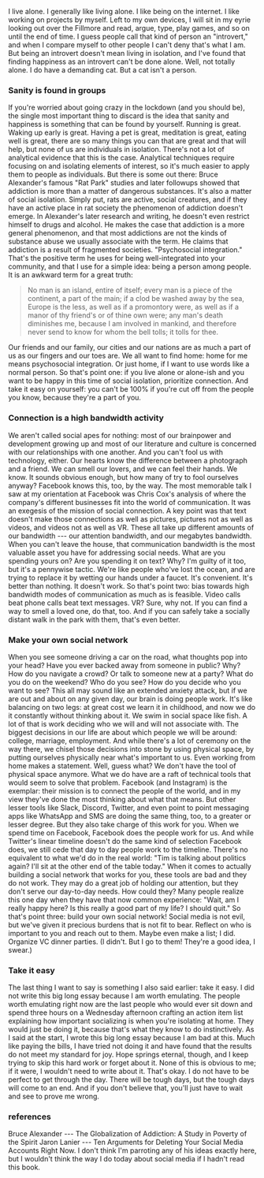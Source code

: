 I live alone.
I generally like living alone. I like being on the internet. I like working on projects by myself. Left to my own devices, I will sit in my eyrie looking out over the Fillmore and read, argue, type, play games, and so on until the end of time.
I guess people call that kind of person an "introvert," and when I compare myself to other people I can't deny that's what I am. But being an introvert doesn't mean living in isolation, and I've found that finding happiness as an introvert can't be done alone.
Well, not totally alone. I do have a demanding cat. But a cat isn't a person.

### Sanity is found in groups

If you're worried about going crazy in the lockdown (and you should be), the single most important thing to discard is the idea that sanity and happiness is something that can be found by yourself. Running is great. Waking up early is great. Having a pet is great, meditation is great, eating well is great, there are so many things you can that are great and that will help, but none of us are individuals in isolation.
There's not a lot of analytical evidence that this is the case. Analytical techniques require focusing on and isolating elements of interest, so it's much easier to apply them to people as individuals. But there is some out there: Bruce Alexander's famous "Rat Park" studies and later followups showed that addiction is more than a matter of dangerous substances. It's also a matter of social isolation. Simply put, rats are active, social creatures, and if they have an active place in rat society the phenomenon of addiction doesn't emerge.
In Alexander's later research and writing, he doesn't even restrict himself to drugs and alcohol. He makes the case that addiction is a more general phenomenon, and that most addictions are not the kinds of substance abuse we usually associate with the term. He claims that addiction is a result of fragmented societies.
"Psychosocial integration." That's the positive term he uses for being well-integrated into your community, and that I use for a simple idea: being a person among people. It is an awkward term for a great truth:

> No man is an island,  entire of itself; every man is a piece of the continent, a part of the main; if a clod be washed away by the sea, Europe is the less, as well as if a promontory were, as well as if a manor of thy friend's or of thine own were;  any man's death diminishes me, because I am involved in mankind, and therefore never send to know for whom the bell tolls; it tolls for thee.

Our friends and our family, our cities and our nations are as much a part of us as our fingers and our toes are. We all want to find home: home for me means psychosocial integration. Or just home, if I want to use words like a normal person.
So that's point one: if you live alone or alone-ish and you want to be happy in this time of social isolation, prioritize connection. And take it easy on yourself: you can't be 100% if you're cut off from the people you know, because they're a part of you.

### Connection is a high bandwidth activity

We aren't called social apes for nothing: most of our brainpower and development growing up and most of our literature and culture is concerned with our relationships with one another.
And you can't fool us with technology, either. Our hearts know the difference between a photograph and a friend. We can smell our lovers, and we can feel their hands. We know. It sounds obvious enough, but how many of try to fool ourselves anyway?
Facebook knows this, too, by the way. The most memorable talk I saw at my orientation at Facebook was Chris Cox's analysis of where the company's different businesses fit into the world of communication. It was an exegesis of the mission of social connection.
A key point was that text doesn't make those connections as well as pictures, pictures not as well as videos, and videos not as well as VR. These all take up different amounts of our bandwidth --- our attention bandwidth, and our megabytes bandwidth. When you can't leave the house, that communication bandwidth is the most valuable asset you have for addressing social needs.
What are you spending yours on? Are you spending it on text? Why? I'm guilty of it too, but it's a pennywise tactic. We're like people who've lost the ocean, and are trying to replace it by wetting our hands under a faucet. It's convenient. It's better than nothing. It doesn't work.
So that's point two: bias towards high bandwidth modes of communication as much as is feasible. Video calls beat phone calls beat text messages. VR? Sure, why not. If you can find a way to smell a loved one, do that, too. And if you can safely take a socially distant walk in the park with them, that's even better.

### Make your own social network

When you see someone driving a car on the road, what thoughts pop into your head?
Have you ever backed away from someone in public? Why?
How do you navigate a crowd? Or talk to someone new at a party?
What do you do on the weekend? Who do you see? How do you decide who you want to see?
This all may sound like an extended anxiety attack, but if we are out and about on any given day, our brain is doing people work. It's like balancing on two legs: at great cost we learn it in childhood, and now we do it constantly without thinking about it. We swim in social space like fish.
A lot of that is work deciding who we will and will not associate with. The biggest decisions in our life are about which people we will be around: college, marriage, employment. And while there's a lot of ceremony on the way there, we chisel those decisions into stone by using physical space, by putting ourselves physically near what's important to us. Even working from home makes a statement.
Well, guess what? We don't have the tool of physical space anymore.
What we do have are a raft of technical tools that would seem to solve that problem. Facebook (and Instagram) is the exemplar: their mission is to connect the people of the world, and in my view they've done the most thinking about what that means. But other lesser tools like Slack, Discord, Twitter, and even point to point messaging apps like WhatsApp and SMS are doing the same thing, too, to a greater or lesser degree.
But they also take charge of this work for you. When we spend time on Facebook, Facebook does the people work for us. And while Twitter's linear timeline doesn't do the same kind of selection Facebook does, we still cede that day to day people work to the timeline. There's no equivalent to what we'd do in the real world: "Tim is talking about politics again? I'll sit at the other end of the table today."
When it comes to actually building a social network that works for you, these tools are bad and they do not work. They may do a great job of holding our attention, but they don't serve our day-to-day needs. How could they? Many people realize this one day when they have that now common experience: "Wait, am I really happy here? Is this really a good part of my life? I should quit."
So that's point three: build your own social network! Social media is not evil, but we've given it precious burdens that is not fit to bear. Reflect on who is important to you and reach out to them. Maybe even make a list; I did. Organize VC dinner parties. (I didn't. But I go to them! They're a good idea, I swear.)

### Take it easy

The last thing I want to say is something I also said earlier: take it easy.
I did not write this big long essay because I am worth emulating. The people worth emulating right now are the last people who would ever sit down and spend three hours on a Wednesday afternoon crafting an action item list explaining how important socializing is when you're isolating at home. They would just be doing it, because that's what they know to do instinctively.
As I said at the start, I wrote this big long essay because I am bad at this. Much like paying the bills, I have tried not doing it and have found that the results do not meet my standard for joy. Hope springs eternal, though, and I keep trying to skip this hard work or forget about it. None of this is obvious to me; if it were, I wouldn't need to write about it.
That's okay. I do not have to be perfect to get through the day. There will be tough days, but the tough days will come to an end. And if you don't believe that, you'll just have to wait and see to prove me wrong.

### references

Bruce Alexander --- The Globalization of Addiction: A Study in Poverty of the Spirit
Jaron Lanier --- Ten Arguments for Deleting Your Social Media Accounts Right Now.  I don't think I'm parroting any of his ideas exactly here, but I wouldn't think the way I do today about social media if I hadn't read this book.
